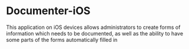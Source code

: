 # Documenter-iOS
This application on iOS devices allows administrators to create forms of information which needs to be documented, as well as the ability to have some parts of the forms automatically filled in
